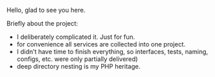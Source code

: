 Hello, glad to see you here.

Briefly about the project:
- I deliberately complicated it. Just for fun.
- for convenience all services are collected into one project.
- I didn’t have time to finish everything, so interfaces, tests, naming, configs, etc. were only partially delivered)
- deep directory nesting is my PHP heritage.
